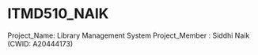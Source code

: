 # ITMD510_NAIK
Project_Name: Library Management System 
Project_Member : Siddhi Naik (CWID: A20444173)
